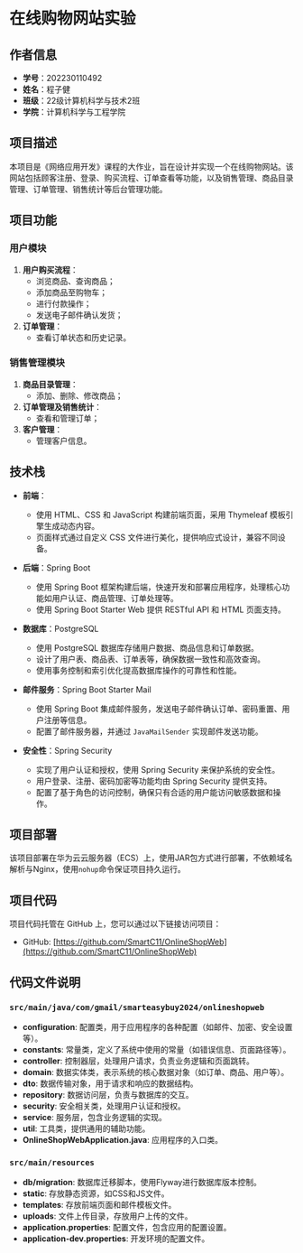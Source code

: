 # 在线购物网站实验

## 作者信息

- **学号**：202230110492
- **姓名**：程子健
- **班级**：22级计算机科学与技术2班
- **学院**：计算机科学与工程学院

## 项目描述

本项目是《网络应用开发》课程的大作业，旨在设计并实现一个在线购物网站。该网站包括顾客注册、登录、购买流程、订单查看等功能，以及销售管理、商品目录管理、订单管理、销售统计等后台管理功能。

## 项目功能

### 用户模块
1. **用户购买流程**：
    - 浏览商品、查询商品；
    - 添加商品至购物车；
    - 进行付款操作；
    - 发送电子邮件确认发货；
2. **订单管理**：
    - 查看订单状态和历史记录。

### 销售管理模块
1. **商品目录管理**：
    - 添加、删除、修改商品；
2. **订单管理及销售统计**：
    - 查看和管理订单；
3. **客户管理**：
    - 管理客户信息。

## 技术栈

- **前端**：
    - 使用 HTML、CSS 和 JavaScript 构建前端页面，采用 Thymeleaf 模板引擎生成动态内容。
    - 页面样式通过自定义 CSS 文件进行美化，提供响应式设计，兼容不同设备。

- **后端**：Spring Boot
    - 使用 Spring Boot 框架构建后端，快速开发和部署应用程序，处理核心功能如用户认证、商品管理、订单处理等。
    - 使用 Spring Boot Starter Web 提供 RESTful API 和 HTML 页面支持。

- **数据库**：PostgreSQL
    - 使用 PostgreSQL 数据库存储用户数据、商品信息和订单数据。
    - 设计了用户表、商品表、订单表等，确保数据一致性和高效查询。
    - 使用事务控制和索引优化提高数据库操作的可靠性和性能。

- **邮件服务**：Spring Boot Starter Mail
    - 使用 Spring Boot 集成邮件服务，发送电子邮件确认订单、密码重置、用户注册等信息。
    - 配置了邮件服务器，并通过 `JavaMailSender` 实现邮件发送功能。

- **安全性**：Spring Security
    - 实现了用户认证和授权，使用 Spring Security 来保护系统的安全性。
    - 用户登录、注册、密码加密等功能均由 Spring Security 提供支持。
    - 配置了基于角色的访问控制，确保只有合适的用户能访问敏感数据和操作。

## 项目部署

该项目部署在华为云云服务器（ECS）上，使用JAR包方式进行部署，不依赖域名解析与Nginx，使用`nohup`命令保证项目持久运行。

## 项目代码

项目代码托管在 GitHub 上，您可以通过以下链接访问项目：

- GitHub: [https://github.com/SmartC11/OnlineShopWeb](https://github.com/SmartC11/OnlineShopWeb)

## 代码文件说明

### `src/main/java/com/gmail/smarteasybuy2024/onlineshopweb`

- **configuration**: 配置类，用于应用程序的各种配置（如邮件、加密、安全设置等）。
- **constants**: 常量类，定义了系统中使用的常量（如错误信息、页面路径等）。
- **controller**: 控制器层，处理用户请求，负责业务逻辑和页面跳转。
- **domain**: 数据实体类，表示系统的核心数据对象（如订单、商品、用户等）。
- **dto**: 数据传输对象，用于请求和响应的数据结构。
- **repository**: 数据访问层，负责与数据库的交互。
- **security**: 安全相关类，处理用户认证和授权。
- **service**: 服务层，包含业务逻辑的实现。
- **util**: 工具类，提供通用的辅助功能。
- **OnlineShopWebApplication.java**: 应用程序的入口类。

### `src/main/resources`

- **db/migration**: 数据库迁移脚本，使用Flyway进行数据库版本控制。
- **static**: 存放静态资源，如CSS和JS文件。
- **templates**: 存放前端页面和邮件模板文件。
- **uploads**: 文件上传目录，存放用户上传的文件。
- **application.properties**: 配置文件，包含应用的配置设置。
- **application-dev.properties**: 开发环境的配置文件。
